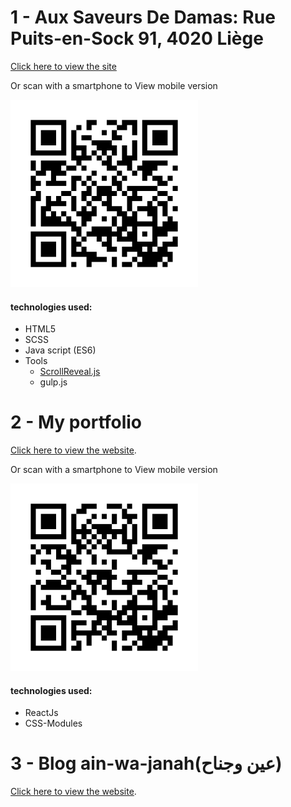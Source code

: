 # 1 - Aux Saveurs De Damas: Rue Puits-en-Sock 91, 4020 Liège

[Click here to view the site](https://ahmedsoleimanmad.github.io/Aux-sav-de-damas.io/)

Or scan with a smartphone to View mobile version

![QRcode!](/images/QRcode.png "QRcode")

#### technologies used:

- HTML5
- SCSS
- Java script (ES6)
- Tools
  - [ScrollReveal.js](https://github.com/jlmakes/scrollreveal)
  - gulp.js

# 2 - My portfolio

[Click here to view the website](https://ahmedsoleimanmad.github.io/portfolio-react/#/).

Or scan with a smartphone to View mobile version

![QRcode!](/images/portfolioQR.png "QRcode")

#### technologies used:

- ReactJs
- CSS-Modules

# 3 - Blog ain-wa-janah(عين وجناح)

[Click here to view the website](http://ainwajanah.herokuapp.com/category/%d9%85%d9%82%d8%a7%d9%84%d8%a7%d8%aa/).
